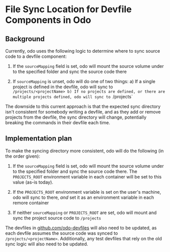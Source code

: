 
# File Sync Location for Devfile Components in Odo

## Background 

Currently, odo uses the following logic to determine where to sync source code to a devfile component:

1) If the `sourceMapping` field is set, odo will mount the source volume under to the specified folder and sync the source code there

2) If `sourceMapping` is unset, odo will do one of two things:
   a) If a single project is defined in the devfile, odo will sync to `/projects/<projectName>
   b) If no projects are defined, or there are multiple projects defined, odo will sync to `/projects`

The downside to this current approach is that the expected sync directory isn't consistent for somebody writing a devfile, and as they add or remove projects from the devfile, the sync directory will change, potentially breaking the commands in their devfile each time.

## Implementation plan

To make the syncing directory more consistent, odo will do the following (in the order given):

1) If the `sourceMapping` field is set, odo will mount the source volume under to the specified folder and sync the source code there. The `PROJECTS_ROOT` environment variable in each container will be set to this value (as-is today).

2) If the `PROJECTS_ROOT` environment variable is set on the user's machine, odo will sync to there, *and* set it as an environment variable in each remore container

3) If neither `sourceMapping` or `PROJECTS_ROOT` are set, odo will mount and sync the project source code to `/projects`

The devfiles in [github.com/odo-devfiles](github.com/odo-devfiles) will also need to be updated, as each devfile assumes the source code was synced to `/projects/<projectName>`. Additionally, any test devfiles that rely on the old sync logic will also need to be updated.
